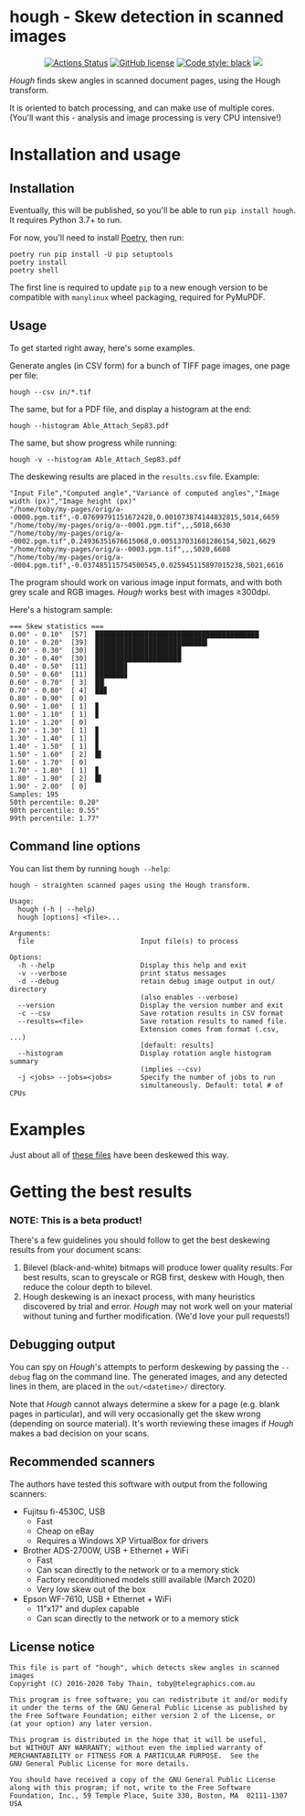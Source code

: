 # hough - Skew detection in scanned images

<p align="center">
<a href="https://github.com/wohali/hough/actions"><img alt="Actions Status" src="https://github.com/wohali/hough/workflows/Tests/badge.svg"></a>
<a href="https://github.com/wohali/hough/blob/master/COPYING"><img src="https://img.shields.io/github/license/wohali/hough.svg" alt="GitHub license" /></a>
<a href="https://github.com/psf/black"><img alt="Code style: black" src="https://img.shields.io/badge/code%20style-black-000000.svg"></a>
<a href="https://codecov.io/gh/wohali/hough"><img src="https://codecov.io/gh/wohali/hough/branch/master/graph/badge.svg" /></a>
</p>

_Hough_ finds skew angles in scanned document pages, using the Hough transform.

It is oriented to batch processing, and can make use of multiple cores. (You'll
want this - analysis and image processing is very CPU intensive!)

# Installation and usage

## Installation

Eventually, this will be published, so you'll be able to run `pip install hough`.
It requires Python 3.7+ to run.

For now, you'll need to install [Poetry](https://python-poetry.org/docs/#installation),
then run:

```
poetry run pip install -U pip setuptools
poetry install
poetry shell
```

The first line is required to update `pip` to a new enough version to be compatible with
`manylinux` wheel packaging, required for PyMuPDF.

## Usage

To get started right away, here's some examples.

Generate angles (in CSV form) for a bunch of TIFF page images, one page per file:

```
hough --csv in/*.tif
```

The same, but for a PDF file, and display a histogram at the end:

```
hough --histogram Able_Attach_Sep83.pdf
```

The same, but show progress while running:

```
hough -v --histogram Able_Attach_Sep83.pdf
```


The deskewing results are placed in the `results.csv` file. Example:

```csv
"Input File","Computed angle","Variance of computed angles","Image width (px)","Image height (px)"
"/home/toby/my-pages/orig/a--0000.pgm.tif",-0.07699791151672428,0.001073874144832815,5014,6659
"/home/toby/my-pages/orig/a--0001.pgm.tif",,,5018,6630
"/home/toby/my-pages/orig/a--0002.pgm.tif",0.24936351676615068,0.005137031681286154,5021,6629
"/home/toby/my-pages/orig/a--0003.pgm.tif",,,5020,6608
"/home/toby/my-pages/orig/a--0004.pgm.tif",-0.037485115754500545,0.025945115897015238,5021,6616
```

The program should work on various image input formats, and with both grey scale
and RGB images. _Hough_ works best with images ≥300dpi.

Here's a histogram sample:

```
=== Skew statistics ===
0.00° - 0.10°  [57]  ████████████████████████████████████████
0.10° - 0.20°  [39]  ███████████████████████████▍
0.20° - 0.30°  [30]  █████████████████████
0.30° - 0.40°  [30]  █████████████████████
0.40° - 0.50°  [11]  ███████▊
0.50° - 0.60°  [11]  ███████▊
0.60° - 0.70°  [ 3]  ██▏
0.70° - 0.80°  [ 4]  ██▊
0.80° - 0.90°  [ 0]
0.90° - 1.00°  [ 1]  ▊
1.00° - 1.10°  [ 1]  ▊
1.10° - 1.20°  [ 0]
1.20° - 1.30°  [ 1]  ▊
1.30° - 1.40°  [ 1]  ▊
1.40° - 1.50°  [ 1]  ▊
1.50° - 1.60°  [ 2]  █▍
1.60° - 1.70°  [ 0]
1.70° - 1.80°  [ 1]  ▊
1.80° - 1.90°  [ 2]  █▍
1.90° - 2.00°  [ 0]
Samples: 195
50th percentile: 0.20°
90th percentile: 0.55°
99th percentile: 1.77°
```

## Command line options

You can list them by running `hough --help`:

```
hough - straighten scanned pages using the Hough transform.

Usage:
  hough (-h | --help)
  hough [options] <file>...

Arguments:
  file                          Input file(s) to process

Options:
  -h --help                     Display this help and exit
  -v --verbose                  print status messages
  -d --debug                    retain debug image output in out/ directory
                                (also enables --verbose)
  --version                     Display the version number and exit
  -c --csv                      Save rotation results in CSV format
  --results=<file>              Save rotation results to named file.
                                Extension comes from format (.csv, ...)
                                [default: results]
  --histogram                   Display rotation angle histogram summary
                                (implies --csv)
  -j <jobs> --jobs=<jobs>       Specify the number of jobs to run
                                simultaneously. Default: total # of CPUs
```

# Examples

Just about all of [these files](http://docs.telegraphics.com.au/) have been
deskewed this way.

# Getting the best results

### NOTE: This is a beta product!

There's a few guidelines you should follow to get the best deskewing results
from your document scans:

1. Bilevel (black-and-white) bitmaps will produce lower quality results.
   For best results, scan to greyscale or RGB first, deskew with Hough, then
   reduce the colour depth to bilevel.
1. Hough deskewing is an inexact process, with many heuristics discovered
   by trial and error. _Hough_ may not work well on your material without tuning
   and further modification. (We'd love your pull requests!)

## Debugging output

You can spy on _Hough_'s attempts to perform deskewing by passing the `--debug`
flag on the command line. The generated images, and any detected lines in them,
are placed in the `out/<datetime>/` directory.

Note that _Hough_ cannot always determine a skew for a page (e.g. blank pages
in particular), and will very occasionally get the skew wrong (depending on
source material). It's worth reviewing these images if _Hough_ makes a bad
decision on your scans.

## Recommended scanners

The authors have tested this software with output from the following scanners:

* Fujitsu fi-4530C, USB
  * Fast
  * Cheap on eBay
  * Requires a Windows XP VirtualBox for drivers
* Brother ADS-2700W, USB + Ethernet + WiFi
  * Fast
  * Can scan directly to the network or to a memory stick
  * Factory reconditioned models stilll available (March 2020)
  * Very low skew out of the box
* Epson WF-7610, USB + Ethernet + WiFi
  * 11"x17" and duplex capable
  * Can scan directly to the network or to a memory stick

## License notice

```
This file is part of "hough", which detects skew angles in scanned images
Copyright (C) 2016-2020 Toby Thain, toby@telegraphics.com.au

This program is free software; you can redistribute it and/or modify
it under the terms of the GNU General Public License as published by
the Free Software Foundation; either version 2 of the License, or
(at your option) any later version.

This program is distributed in the hope that it will be useful,
but WITHOUT ANY WARRANTY; without even the implied warranty of
MERCHANTABILITY or FITNESS FOR A PARTICULAR PURPOSE.  See the
GNU General Public License for more details.

You should have received a copy of the GNU General Public License
along with this program; if not, write to the Free Software
Foundation, Inc., 59 Temple Place, Suite 330, Boston, MA  02111-1307  USA
```
